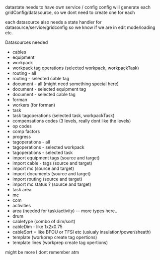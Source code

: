 


datastate needs to have own service / config
config will generate each gridConfig/datasource, so we dont need to create one for each

each datasource also needs a state handler for datasource/service/gridconfig so we know if we are in edit mode/loading etc.


Datasources needed
* cables
* equipment
* workpack
* workpack tag operations (selected workpack, workpackTask)
* routing - all
* routing - selected cable tag
* document - all (might need something special here)
* document - selected equipment tag
* document - selected cable tag
* forman
* workers (for forman)
* task
* task tagoperations (selected task, workpackTask)
* compensations codes  (3 levels, really dont like the levels)
* op codes
* comp factors
* progress
* tagoperations - all
* tagoperations - selected workpack
* tagoperations - selected task
* import equipment tags (source and target)
* import cable - tags (source and target)
* import mc (source and target)
* import documents (source and target)
* import routing (source and target)
* import mc status ? (source and target)
* task area
* mc
* com
* activities
* area (needed for task/activity) -- more types here..
* drum
* cabletype (combo of dim/sort)
* cableDim - like 1x2x0.75
* cableSort = like BFOU or TFSI etc (usiualy insulation/power/sheath)
* template (workprep create tag opertions)
* template lines  (workprep create tag opertions)


might be more I dont remember atm